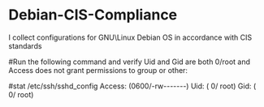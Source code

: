 # Debian-CIS-Compliance
I collect configurations for GNU\Linux Debian OS in accordance with CIS standards

#Run the following command and verify Uid and Gid are both 0/root and Access does not grant permissions to group or other:

#stat /etc/ssh/sshd_config
Access: (0600/-rw-------)  Uid: (    0/    root)   Gid: (    0/    root)
